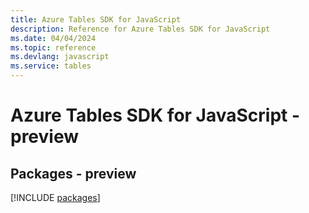 ```yaml
---
title: Azure Tables SDK for JavaScript
description: Reference for Azure Tables SDK for JavaScript
ms.date: 04/04/2024
ms.topic: reference
ms.devlang: javascript
ms.service: tables
---
```

# Azure Tables SDK for JavaScript - preview
## Packages - preview
[!INCLUDE [packages](tables-index.md)]